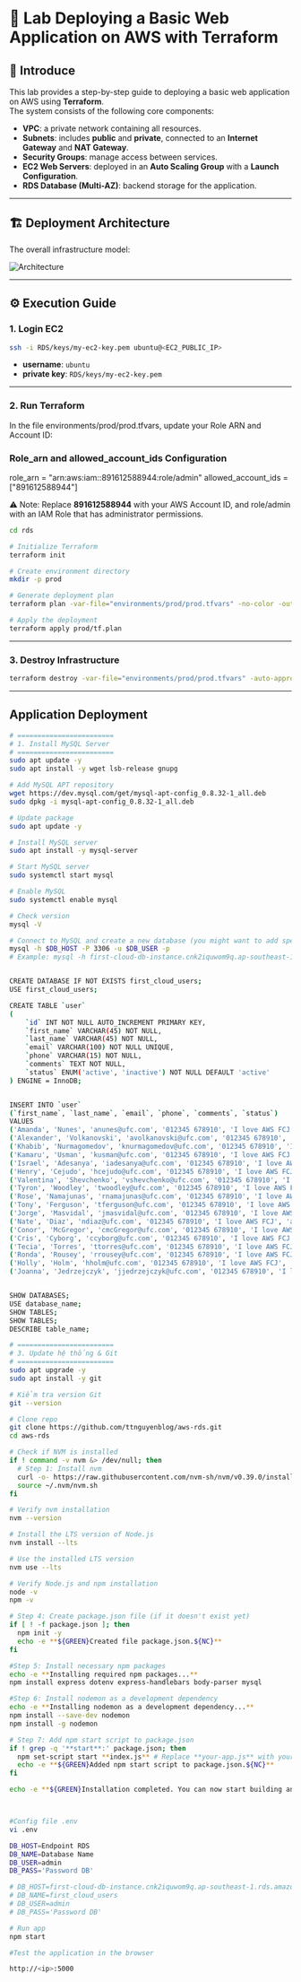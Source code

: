 # 🧪 Lab Deploying a Basic Web Application on AWS with Terraform

## 📌 Introduce
This lab provides a step-by-step guide to deploying a basic web application on AWS using **Terraform**.  
The system consists of the following core components:  

- **VPC**: a private network containing all resources.  
- **Subnets**: includes **public** and **private**, connected to an **Internet Gateway** and **NAT Gateway**.  
- **Security Groups**: manage access between services. 
- **EC2 Web Servers**: deployed in an **Auto Scaling Group** with a **Launch Configuration**.  
- **RDS Database (Multi-AZ)**: backend storage for the application.  

---

## 🏗️ Deployment Architecture
The overall infrastructure model: 

![Architecture](RDS/image/getting-started-mysql.png)

---

## ⚙️ Execution Guide

### 1. Login EC2
```bash
ssh -i RDS/keys/my-ec2-key.pem ubuntu@<EC2_PUBLIC_IP>
````

* **username**: `ubuntu`
* **private key**: `RDS/keys/my-ec2-key.pem`

---

### 2. Run Terraform

In the file environments/prod/prod.tfvars, update your Role ARN and Account ID:

### Role_arn and allowed_account_ids Configuration
role_arn            = "arn:aws:iam::891612588944:role/admin"
allowed_account_ids = ["891612588944"]

⚠️ Note: Replace **891612588944** with your AWS Account ID, and role/admin with an IAM Role that has administrator permissions.

```bash
cd rds

# Initialize Terraform
terraform init

# Create environment directory
mkdir -p prod

# Generate deployment plan
terraform plan -var-file="environments/prod/prod.tfvars" -no-color -out="prod/tf.plan"

# Apply the deployment
terraform apply prod/tf.plan
```

---

### 3. Destroy Infrastructure

```bash
terraform destroy -var-file="environments/prod/prod.tfvars" -auto-approve
```

---

## Application Deployment

```bash
# ========================
# 1. Install MySQL Server
# ========================
sudo apt update -y
sudo apt install -y wget lsb-release gnupg

# Add MySQL APT repository
wget https://dev.mysql.com/get/mysql-apt-config_0.8.32-1_all.deb
sudo dpkg -i mysql-apt-config_0.8.32-1_all.deb

# Update package
sudo apt update -y

# Install MySQL server
sudo apt install -y mysql-server

# Start MySQL server
sudo systemctl start mysql

# Enable MySQL
sudo systemctl enable mysql

# Check version
mysql -V

# Connect to MySQL and create a new database (you might want to add specific SQL commands here)
mysql -h $DB_HOST -P 3306 -u $DB_USER -p
# Example: mysql -h first-cloud-db-instance.cnk2iquwom9q.ap-southeast-1.rds.amazonaws.com -P 3306 -u admin -p


CREATE DATABASE IF NOT EXISTS first_cloud_users;
USE first_cloud_users;

CREATE TABLE `user`
(
    `id` INT NOT NULL AUTO_INCREMENT PRIMARY KEY,
    `first_name` VARCHAR(45) NOT NULL,
    `last_name` VARCHAR(45) NOT NULL,
    `email` VARCHAR(100) NOT NULL UNIQUE,
    `phone` VARCHAR(15) NOT NULL,
    `comments` TEXT NOT NULL,
    `status` ENUM('active', 'inactive') NOT NULL DEFAULT 'active'
) ENGINE = InnoDB;


INSERT INTO `user`
(`first_name`, `last_name`, `email`, `phone`, `comments`, `status`)
VALUES
('Amanda', 'Nunes', 'anunes@ufc.com', '012345 678910', 'I love AWS FCJ', 'active'),
('Alexander', 'Volkanovski', 'avolkanovski@ufc.com', '012345 678910', 'I love AWS FCJ', 'active'),
('Khabib', 'Nurmagomedov', 'knurmagomedov@ufc.com', '012345 678910', 'I love AWS FCJ', 'active'),
('Kamaru', 'Usman', 'kusman@ufc.com', '012345 678910', 'I love AWS FCJ', 'active'),
('Israel', 'Adesanya', 'iadesanya@ufc.com', '012345 678910', 'I love AWS FCJ', 'active'),
('Henry', 'Cejudo', 'hcejudo@ufc.com', '012345 678910', 'I love AWS FCJ', 'active'),
('Valentina', 'Shevchenko', 'vshevchenko@ufc.com', '012345 678910', 'I love AWS FCJ', 'active'),
('Tyron', 'Woodley', 'twoodley@ufc.com', '012345 678910', 'I love AWS FCJ', 'active'),
('Rose', 'Namajunas', 'rnamajunas@ufc.com', '012345 678910', 'I love AWS FCJ', 'active'),
('Tony', 'Ferguson', 'tferguson@ufc.com', '012345 678910', 'I love AWS FCJ', 'active'),
('Jorge', 'Masvidal', 'jmasvidal@ufc.com', '012345 678910', 'I love AWS FCJ', 'active'),
('Nate', 'Diaz', 'ndiaz@ufc.com', '012345 678910', 'I love AWS FCJ', 'active'),
('Conor', 'McGregor', 'cmcGregor@ufc.com', '012345 678910', 'I love AWS FCJ', 'active'),
('Cris', 'Cyborg', 'ccyborg@ufc.com', '012345 678910', 'I love AWS FCJ', 'active'),
('Tecia', 'Torres', 'ttorres@ufc.com', '012345 678910', 'I love AWS FCJ', 'active'),
('Ronda', 'Rousey', 'rrousey@ufc.com', '012345 678910', 'I love AWS FCJ', 'active'),
('Holly', 'Holm', 'hholm@ufc.com', '012345 678910', 'I love AWS FCJ', 'active'),
('Joanna', 'Jedrzejczyk', 'jjedrzejczyk@ufc.com', '012345 678910', 'I love AWS FCJ', 'active');


SHOW DATABASES;
USE database_name;
SHOW TABLES;
SHOW TABLES;
DESCRIBE table_name;

# ========================
# 3. Update hệ thống & Git
# ========================
sudo apt upgrade -y
sudo apt install -y git

# Kiểm tra version Git
git --version

# Clone repo
git clone https://github.com/ttnguyenblog/aws-rds.git
cd aws-rds

# Check if NVM is installed
if ! command -v nvm &> /dev/null; then
  # Step 1: Install nvm
  curl -o- https://raw.githubusercontent.com/nvm-sh/nvm/v0.39.0/install.sh | bash
  source ~/.nvm/nvm.sh
fi

# Verify nvm installation
nvm --version

# Install the LTS version of Node.js
nvm install --lts

# Use the installed LTS version
nvm use --lts

# Verify Node.js and npm installation
node -v
npm -v

# Step 4: Create package.json file (if it doesn't exist yet)
if [ ! -f package.json ]; then
  npm init -y
  echo -e **${GREEN}Created file package.json.${NC}**
fi

#Step 5: Install necessary npm packages
echo -e **Installing required npm packages...**
npm install express dotenv express-handlebars body-parser mysql

#Step 6: Install nodemon as a development dependency
echo -e **Installing nodemon as a development dependency...**
npm install --save-dev nodemon
npm install -g nodemon

# Step 7: Add npm start script to package.json
if ! grep -q '**start**:' package.json; then
  npm set-script start **index.js** # Replace **your-app.js** with your entry point file
  echo -e **${GREEN}Added npm start script to package.json.${NC}**
fi

echo -e **${GREEN}Installation completed. You can now start building and running your Node.js application using 'npm start'.${NC}**



#Config file .env
vi .env

DB_HOST=Endpoint RDS
DB_NAME=Database Name
DB_USER=admin
DB_PASS='Password DB'

# DB_HOST=first-cloud-db-instance.cnk2iquwom9q.ap-southeast-1.rds.amazonaws.com
# DB_NAME=first_cloud_users
# DB_USER=admin
# DB_PASS='Password DB'

# Run app
npm start

#Test the application in the browser

http://<ip>:5000
```
